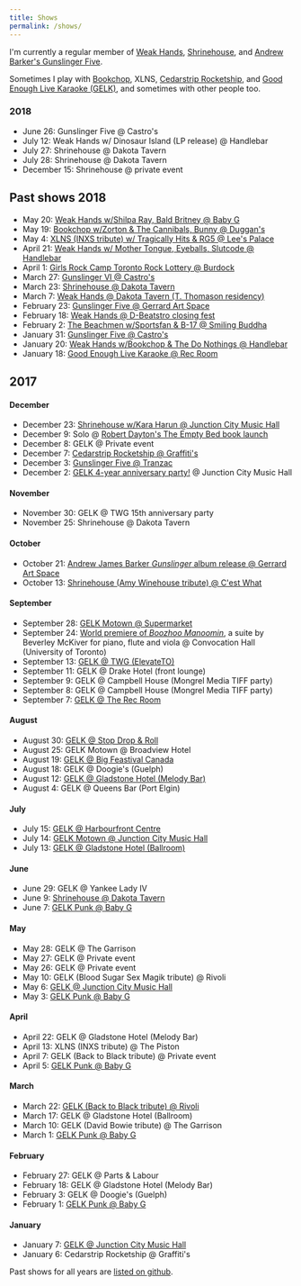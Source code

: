 ```yaml
---
title: Shows
permalink: /shows/
---
```


I'm currently a regular member of [Weak Hands](http://weakhandsband.com), [Shrinehouse](https://www.facebook.com/shrinehouseband/), and [Andrew Barker's Gunslinger Five](andrewbarker.bandcamp.com/album/gunslinger).

Sometimes I play with [Bookchop](http://bookchop.bandcamp.com/), XLNS, [Cedarstrip Rocketship](https://cedarstriprocketship.bandcamp.com/), and [Good Enough Live Karaoke (GELK)](http://www.goodenoughlivekaraoke.com), and sometimes with other people too. 

### 2018

* June 26: Gunslinger Five @ Castro's
* July 12: Weak Hands w/ Dinosaur Island (LP release) @ Handlebar
* July 27: Shrinehouse @ Dakota Tavern
* July 28: Shrinehouse @ Dakota Tavern
* December 15: Shrinehouse @ private event

## Past shows 2018
* May 20: [Weak Hands w/Shilpa Ray, Bald Britney @ Baby G](https://www.facebook.com/events/740651842807731/)
* May 19: [Bookchop w/Zorton & The Cannibals, Bunny @ Duggan's](https://www.facebook.com/events/351086032068066/)
* May 4: [XLNS (INXS tribute) w/ Tragically Hits & RG5 @ Lee's Palace](https://www.facebook.com/events/427626857650176/)
* April 21: [Weak Hands w/ Mother Tongue, Eyeballs, Slutcode @ Handlebar](https://www.facebook.com/events/160232448018992/)
* April 1: [Girls Rock Camp Toronto Rock Lottery @ Burdock](https://www.facebook.com/profile.php?id=1067196316754062)
* March 27: [Gunslinger VI @ Castro's](https://www.facebook.com/events/1831716753793837/)
* March 23: [Shrinehouse @ Dakota Tavern](https://www.facebook.com/events/182588229134490/)
* March 7: [Weak Hands @ Dakota Tavern (T. Thomason residency)](https://www.facebook.com/events/2015483122054456/)
* February 23: [Gunslinger Five @ Gerrard Art Space](https://www.facebook.com/events/396992367419320/)
* February 18: [Weak Hands @ D-Beatstro closing fest](git@github.com:ruhee/ruhee.github.io.git)
* February 2: [The Beachmen w/Sportsfan & B-17 @ Smiling Buddha](https://www.facebook.com/events/208405756395325/)
* January 31: [Gunslinger Five @ Castro's](https://www.facebook.com/events/526888074339726/)
* January 20: [Weak Hands w/Bookchop & The Do Nothings @ Handlebar](https://www.facebook.com/events/1935926319953402/)
* January 18: [Good Enough Live Karaoke @ Rec Room](https://www.facebook.com/events/256323058231012/)

## 2017

#### December
* December 23: [Shrinehouse w/Kara Harun @ Junction City Music Hall](https://www.facebook.com/events/515397132154934/)
* December 9: Solo @ [Robert Dayton's The Empty Bed book launch](https://www.facebook.com/events/157685731628662/)
* December 8: GELK @ Private event
* December 7: [Cedarstrip Rocketship @ Graffiti's](https://www.facebook.com/events/757168327801552/)
* December 3: [Gunslinger Five @ Tranzac](https://www.facebook.com/events/169603616968871/)
* December 2: [GELK 4-year anniversary party!](https://www.facebook.com/events/152008035399327/) @ Junction City Music Hall



#### November
* November 30: GELK @ TWG 15th anniversary party
* November 25: Shrinehouse @ Dakota Tavern

#### October
* October 21: [Andrew James Barker _Gunslinger_ album release @ Gerrard Art Space](https://www.facebook.com/events/515342205468153/)
* October 13: [Shrinehouse (Amy Winehouse tribute) @ C'est What](https://www.facebook.com/events/106617316689557/)

#### September
* September 28: [GELK Motown @ Supermarket](https://www.facebook.com/events/1725909931048409/)
* September 24: [World premiere of _Boozhoo Manoomin_](https://www.eventbrite.ca/e/water-is-life-but-many-cant-drink-it-tickets-36657481514), a suite by Beverley McKiver for piano, flute and viola @ Convocation Hall (University of Toronto)
* September 13: [GELK @ TWG (ElevateTO)](https://www.facebook.com/events/280621905754305/)
* September 11: GELK @ Drake Hotel (front lounge)
* September 9: GELK @ Campbell House (Mongrel Media TIFF party)
* September 8: GELK @ Campbell House (Mongrel Media TIFF party)
* September 7: [GELK @ The Rec Room](https://www.facebook.com/events/883874838438071/)

#### August
* August 30: [GELK @ Stop Drop & Roll](https://www.facebook.com/events/1415003451929127/)
* August 25: GELK Motown @ Broadview Hotel
* August 19: [GELK @ Big Feastival Canada](http://canada.thebigfeastival.com/)
* August 18: GELK @ Doogie's (Guelph)
* August 12: [GELK @ Gladstone Hotel (Melody Bar)](https://www.facebook.com/events/1206710286095410/)
* August 4: GELK @ Queens Bar (Port Elgin)

#### July
* July 15: [GELK @ Harbourfront Centre](https://www.facebook.com/events/1497115130319514/)
* July 14: [GELK Motown @ Junction City Music Hall](https://www.facebook.com/events/429671124079880/)
* July 13: [GELK @ Gladstone Hotel (Ballroom)](https://www.facebook.com/events/855293774621555/)

#### June
* June 29: GELK @ Yankee Lady IV
* June 9: [Shrinehouse @ Dakota Tavern](https://www.facebook.com/events/1658142344495124/)
* June 7: [GELK Punk @ Baby G](https://www.facebook.com/events/279104715883276/)

#### May
* May 28: GELK @ The Garrison
* May 27: GELK @ Private event
* May 26: GELK @ Private event
* May 10: GELK (Blood Sugar Sex Magik tribute) @ Rivoli
* May 6: [GELK @ Junction City Music Hall](https://www.facebook.com/events/754753178019214/)
* May 3: [GELK Punk @ Baby G](https://www.facebook.com/events/1262033687227624/)

#### April
* April 22: GELK @ Gladstone Hotel (Melody Bar)
* April 13: XLNS (INXS tribute) @ The Piston
* April 7: GELK (Back to Black tribute) @ Private event
* April 5: [GELK Punk @ Baby G](https://www.facebook.com/events/276825266076191/)

#### March
* March 22: [GELK (Back to Black tribute) @ Rivoli](https://www.facebook.com/events/1416140501794325/)
* March 17: GELK @ Gladstone Hotel (Ballroom)
* March 10: GELK (David Bowie tribute) @ The Garrison
* March 1: [GELK Punk @ Baby G](https://www.facebook.com/events/1896157573964610/)

#### February
* February 27: GELK @ Parts & Labour
* February 18: GELK @ Gladstone Hotel (Melody Bar)
* February 3: GELK @ Doogie's (Guelph)
* February 1: [GELK Punk @ Baby G](https://www.facebook.com/events/802311723243555/)

#### January
* January 7: [GELK @ Junction City Music Hall](https://www.facebook.com/events/1800976926833414)
* January 6: Cedarstrip Rocketship @ Graffiti's


Past shows for all years are [listed on github](https://github.com/ruhee/show-archive/tree/master/raw).
